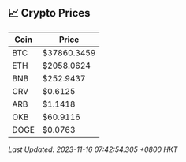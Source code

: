 ## 📈 Crypto Prices

| Coin | Price |
| ---- | ----- |
| BTC | $37860.3459 |
| ETH | $2058.0624 |
| BNB | $252.9437 |
| CRV | $0.6125 |
| ARB | $1.1418 |
| OKB | $60.9116 |
| DOGE | $0.0763 |

_Last Updated: 2023-11-16 07:42:54.305 +0800 HKT_